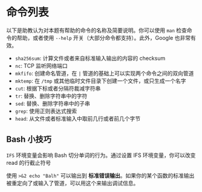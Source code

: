 # 命令列表

以下是助教认为对本题有帮助的命令的名称及简要说明。你可以使用 `man` 检查命令的帮助，或者使用 `--help` 开关（大部分命令都支持）。此外，Google 也非常有效。

- `sha256sum`: 计算文件或者来自标准输入输出的内容的 checksum
- `nc`: TCP 监听网络端口
- `mkfifo`: 创建命名管道，在 `|` 管道的基础上可以实现两个命令之间的双向管道
- `mktemp`: 在 `/tmp` 或其他临时文件目录下创建一个文件，或只生成一个名字
- `cut`: 根据下标或者分隔符裁减字符串
- `tr`: 替换、删除字符串中的字符
- `sed`: 替换、删除字符串中的子串
- `grep`: 使用正则表达式搜索
- `head`: 从文件或者标准输入中取前几行或者前几个字节


## Bash 小技巧
`IFS` 环境变量会影响 Bash 切分单词的行为。通过设置 IFS 环境变量，你可以改变 read 的行截止符号

使用 `>&2 echo "Balh"` 可以输出到 **标准错误输出**。如果你的某个函数的标准输出被重定向了或输入了管道，可以用这个来输出调试信息。
